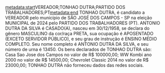 <metadata:start>VEREADOR;TONHAO DUTRA;PARTIDO DOS TRABALHADORES;PT<metadata:end>
TONHAO DUTRA, é candidato a VEREADOR pelo município de SÃO JOSÉ DOS CAMPOS - SP na eleição MUNICIPAL de 2024 pelo PARTIDO DOS TRABALHADORES (PT). ANTONIO DUTRA DA SILVA é CASADO(A), nasceu em 30/12/1958, se declara do gênero MASCULINO da cor/raça PRETA, sua ocupação é APOSENTADO (EXCETO SERVIDOR PÚBLICO), e seu grau de instrução é ENSINO MÉDIO COMPLETO. Seu nome completo é ANTONIO DUTRA DA SILVA, e seu número de urna é 13450.
Os bens declarados de TONHAO DUTRA são: Casa Sao Jose dos Campos no valor de R$ 100000,00; WW Kombi ano 2000 no valor de R$ 14500,00; Chevrolet Classic 2014 no valor de R$ 23000,00; 
TONHAO DUTRA não forneceu dados das redes sociais.